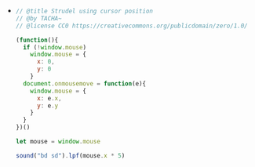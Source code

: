 - ```javascript
  // @title Strudel using cursor position
  // @by TACHA~
  // @license CC0 https://creativecommons.org/publicdomain/zero/1.0/
  
  (function(){
    if (!window.mouse)
      window.mouse = {
        x: 0,
        y: 0
      }  
    document.onmousemove = function(e){
      window.mouse = {
        x: e.x,
        y: e.y
      }
    }
  })()
  
  let mouse = window.mouse
  
  sound("bd sd").lpf(mouse.x * 5)
  ```
